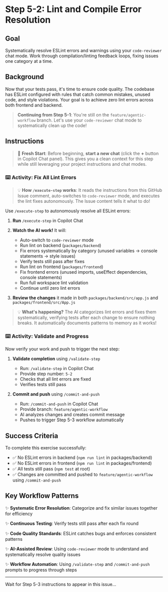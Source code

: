 # Step 5-2: Lint and Compile Error Resolution

## Goal

Systematically resolve ESLint errors and warnings using your `code-reviewer` chat mode. Work through compilation/linting feedback loops, fixing issues one category at a time.

## Background

Now that your tests pass, it's time to ensure code quality. The codebase has ESLint configured with rules that catch common mistakes, unused code, and style violations. Your goal is to achieve zero lint errors across both frontend and backend.

> **Continuing from Step 5-1**: You're still on the `feature/agentic-workflow` branch. Let's use your `code-reviewer` chat mode to systematically clean up the code!

## Instructions

> 🔄 **Fresh Start**: Before beginning, **start a new chat** (click the **+** button in Copilot Chat panel). This gives you a clean context for this step while still leveraging your project instructions and chat modes.

### :keyboard: Activity: Fix All Lint Errors

> 💡 **How `/execute-step` works**: It reads the instructions from this GitHub Issue comment, auto-switches to `code-reviewer` mode, and executes the lint fixes autonomously. The Issue content tells it what to do!

Use `/execute-step` to autonomously resolve all ESLint errors:

1. **Run** `/execute-step` in Copilot Chat

2. **Watch the AI work!** It will:
   - Auto-switch to `code-reviewer` mode
   - Run lint on backend (`packages/backend`)
   - Fix errors systematically by category (unused variables → console statements → style issues)
   - Verify tests still pass after fixes
   - Run lint on frontend (`packages/frontend`)
   - Fix frontend errors (unused imports, useEffect dependencies, console statements)
   - Run full workspace lint validation
   - Continue until zero lint errors

3. **Review the changes** it made in both `packages/backend/src/app.js` and `packages/frontend/src/App.js`

> 💡 **What's happening?** The AI categorizes lint errors and fixes them systematically, verifying tests after each change to ensure nothing breaks. It automatically documents patterns to memory as it works!

### :keyboard: Activity: Validate and Progress

Now verify your work and push to trigger the next step:

1. **Validate completion** using `/validate-step`
   - Run: `/validate-step` in Copilot Chat
   - Provide step number: `5-2`
   - Checks that all lint errors are fixed
   - Verifies tests still pass

2. **Commit and push** using `/commit-and-push`
   - Run: `/commit-and-push` in Copilot Chat
   - Provide branch: `feature/agentic-workflow`
   - AI analyzes changes and creates commit message
   - Pushes to trigger Step 5-3 workflow automatically

## Success Criteria

To complete this exercise successfully:

- ✅ No ESLint errors in backend (`npm run lint` in packages/backend)
- ✅ No ESLint errors in frontend (`npm run lint` in packages/frontend)
- ✅ All tests still pass (`npm test` at root)
- ✅ Changes are committed and pushed to `feature/agentic-workflow` using `/commit-and-push`

## Key Workflow Patterns

✨ **Systematic Error Resolution**: Categorize and fix similar issues together for efficiency

✨ **Continuous Testing**: Verify tests still pass after each fix round

✨ **Code Quality Standards**: ESLint catches bugs and enforces consistent patterns

✨ **AI-Assisted Review**: Using `code-reviewer` mode to understand and systematically resolve quality issues

✨ **Workflow Automation**: Using `/validate-step` and `/commit-and-push` prompts to progress through steps

---

Wait for Step 5-3 instructions to appear in this issue...
